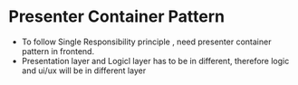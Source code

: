 # Presenter Container Pattern
 - To follow Single Responsibility principle , need presenter container pattern in frontend.
 - Presentation layer and Logicl layer has to be in different, therefore logic and ui/ux will be in different layer
